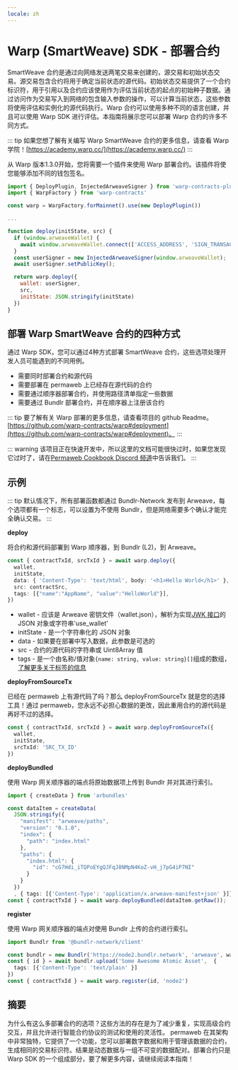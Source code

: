 ```yaml
---
locale: zh
---
```

# Warp (SmartWeave) SDK - 部署合约

SmartWeave 合约是通过向网络发送两笔交易来创建的，源交易和初始状态交易。源交易包含合约将用于确定当前状态的源代码。初始状态交易提供了一个合约标识符，用于引用以及合约应该使用作为评估当前状态的起点的初始种子数据。通过访问作为交易写入到网络的包含输入参数的操作，可以计算当前状态，这些参数将使用评估和实例化的源代码执行。Warp 合约可以使用多种不同的语言创建，并且可以使用 Warp SDK 进行评估。本指南将展示您可以部署 Warp 合约的许多不同方式。

::: tip
如果您想了解有关编写 Warp SmartWeave 合约的更多信息，请查看 Warp 学院！[https://academy.warp.cc/](https://academy.warp.cc/)
:::

从 Warp 版本1.3.0开始，您将需要一个插件来使用 Warp 部署合约。该插件将使您能够添加不同的钱包签名。

```js
import { DeployPlugin, InjectedArweaveSigner } from 'warp-contracts-plugin-deploy'
import { WarpFactory } from 'warp-contracts'

const warp = WarpFactory.forMainnet().use(new DeployPlugin())

...

function deploy(initState, src) {
  if (window.arweaveWallet) {
    await window.arweaveWallet.connect(['ACCESS_ADDRESS', 'SIGN_TRANSACTION', 'ACCESS_PUBLIC_KEY', 'SIGNATURE']);
  }
  const userSigner = new InjectedArweaveSigner(window.arweaveWallet);
  await userSigner.setPublicKey();

  return warp.deploy({
    wallet: userSigner,
    src,
    initState: JSON.stringify(initState)
  })
}
```


## 部署 Warp SmartWeave 合约的四种方式

通过 Warp SDK，您可以通过4种方式部署 SmartWeave 合约，这些选项处理开发人员可能遇到的不同用例。

* 需要同时部署合约和源代码
* 需要部署在 permaweb 上已经存在源代码的合约
* 需要通过顺序器部署合约，并使用路径清单指定一些数据
* 需要通过 Bundlr 部署合约，并在顺序器上注册该合约

::: tip
要了解有关 Warp 部署的更多信息，请查看项目的 github Readme。 [https://github.com/warp-contracts/warp#deployment](https://github.com/warp-contracts/warp#deployment)。
:::

::: warning
该项目正在快速开发中，所以这里的文档可能很快过时，如果您发现它过时了，请在[Permaweb Cookbook Discord 频道](https://discord.gg/haCAX3shxF)中告诉我们。
:::

## 示例

::: tip
默认情况下，所有部署函数都通过 Bundlr-Network 发布到 Arweave，每个选项都有一个标志，可以设置为不使用 Bundlr，但是网络需要多个确认才能完全确认交易。
:::

**deploy**

将合约和源代码部署到 Warp 顺序器，到 Bundlr (L2)，到 Arweave。

```ts
const { contractTxId, srcTxId } = await warp.deploy({
  wallet,
  initState,
  data: { 'Content-Type': 'text/html', body: '<h1>Hello World</h1>' },
  src: contractSrc,
  tags: [{"name":"AppName", "value":"HelloWorld"}],
})
```

* wallet - 应该是 Arweave 密钥文件（wallet.json），解析为实现[JWK 接口](https://rfc-editor.org/rfc/rfc7517)的 JSON 对象或字符串'use_wallet'
* initState - 是一个字符串化的 JSON 对象
* data - 如果要在部署中写入数据，此参数是可选的
* src - 合约的源代码的字符串或 Uint8Array 值
* tags - 是一个由名称/值对象`{name: string, value: string}[]`组成的数组，[了解更多关于标签的信息](../../../concepts/tags.md)

**deployFromSourceTx**

已经在 permaweb 上有源代码了吗？那么 deployFromSourceTx 就是您的选择工具！通过 permaweb，您永远不必担心数据的更改，因此重用合约的源代码是再好不过的选择。

```ts
const { contractTxId, srcTxId } = await warp.deployFromSourceTx({
  wallet,
  initState,
  srcTxId: 'SRC_TX_ID'
})
```

**deployBundled**

使用 Warp 网关顺序器的端点将原始数据项上传到 Bundlr 并对其进行索引。

```ts
import { createData } from 'arbundles'

const dataItem = createData(
  JSON.stringify({
    "manifest": "arweave/paths",
    "version": "0.1.0",
    "index": {
      "path": "index.html"
    },
    "paths": {
      "index.html": {
        "id": "cG7Hdi_iTQPoEYgQJFqJ8NMpN4KoZ-vH_j7pG4iP7NI"
      }
    }
  })
  , { tags: [{'Content-Type': 'application/x.arweave-manifest+json' }]})
const { contractTxId } = await warp.deployBundled(dataItem.getRaw());
```


**register**

使用 Warp 网关顺序器的端点对使用 Bundlr 上传的合约进行索引。

```ts
import Bundlr from '@bundlr-network/client'

const bundlr = new Bundlr('https://node2.bundlr.network', 'arweave', wallet)
const { id } = await bundlr.upload('Some Awesome Atomic Asset',  { 
  tags: [{'Content-Type': 'text/plain' }]
})
const { contractTxId } = await warp.register(id, 'node2') 
```

## 摘要

为什么有这么多部署合约的选项？这些方法的存在是为了减少重复，实现高级合约交互，并且允许进行智能合约协议的测试和使用的灵活性。 permaweb 在其架构中非常独特，它提供了一个功能，您可以部署数字数据和用于管理该数据的合约，生成相同的交易标识符。结果是动态数据与一组不可变的数据配对。部署合约只是 Warp SDK 的一个组成部分，要了解更多内容，请继续阅读本指南！